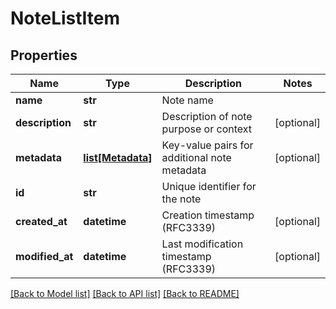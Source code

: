 # NoteListItem

## Properties
Name | Type | Description | Notes
------------ | ------------- | ------------- | -------------
**name** | **str** | Note name | 
**description** | **str** | Description of note purpose or context | [optional] 
**metadata** | [**list[Metadata]**](Metadata.md) | Key-value pairs for additional note metadata | [optional] 
**id** | **str** | Unique identifier for the note | 
**created_at** | **datetime** | Creation timestamp (RFC3339) | [optional] 
**modified_at** | **datetime** | Last modification timestamp (RFC3339) | [optional] 

[[Back to Model list]](../README.md#documentation-for-models) [[Back to API list]](../README.md#documentation-for-api-endpoints) [[Back to README]](../README.md)

